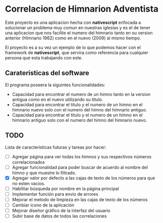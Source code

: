 # Correlacion de Himnarion Adventista

Este proyecto es una aplicacion hecha con **nativescript** enfocada a solucionar un
problema muy comun en nuestras iglesias y es el de tener una aplicacion que nos facilite
el numero del himnario tanto en su version anterior (Himnario 1962) como en el nuevo (2009) al mismo tiempo.

El proyecto es a su vez un ejemplo de lo que podemos hacer con el framework de **nativescript**, que servira como referencia
para cualquier persona que esta trabajando con este.

## Carateristicas del software

El programa poseera la siguintes funcionalidades:

- Capacidad para encontrar el numero de un himno tanto en la version antigua como en el nuevo utilizando su titulo.
- Capacidad para encontrar el titulo y el numero de un himno en el himnario nuevo solo con el numero del himno del himnario antiguo.
- Capacidad para encontrar el titulo y el numero de un himno en el himnario antiguo solo con el numero del himno del himnario nuevo.

## TODO

Lista de caracteristicas futuras y tareas por hacer:

- [ ] Agregar página para ver todas los himnos y sus respectivos números correlacionados
- [ ] Agregar funcionalidad para poder buscar de acuerdo al nombre del himno y que muestre lo filtrado.
- [x] Agregar valor por defecto a las cajas de texto de los números para que no esten vacios.
- [ ] Habilitar búsqueda por nombre en la página principal
- [ ] Implementar función para envio de errores
- [ ] Mejorar el metodo de limpieza en las cajas de texto de los números
- [ ] Cambiar icono de la aplicación
- [ ] Mejorar diseñor gráfico de la interfaz del usuario
- [ ] Subir base de datos de todos las correlaciones